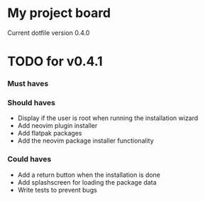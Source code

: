 # My project board
Current dotfile version 0.4.0

# TODO for v0.4.1

### Must haves

### Should haves

- Display if the user is root when running the installation wizard
- Add neovim plugin installer
- Add flatpak packages
- Add the neovim package installer functionality

### Could haves

- Add a return button when the installation is done
- Add splashscreen for loading the package data
- Write tests to prevent bugs
